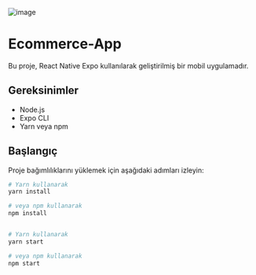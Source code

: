 ![image](https://github.com/ucankalecansu/ecommerce-app/assets/54913401/d0d8aa21-65c6-4003-aef7-3089b0123247)



# Ecommerce-App

Bu proje, React Native Expo kullanılarak geliştirilmiş bir mobil uygulamadır.

## Gereksinimler

- Node.js
- Expo CLI
- Yarn veya npm

## Başlangıç

Proje bağımlılıklarını yüklemek için aşağıdaki adımları izleyin:

```bash
# Yarn kullanarak
yarn install

# veya npm kullanarak
npm install


# Yarn kullanarak
yarn start

# veya npm kullanarak
npm start
